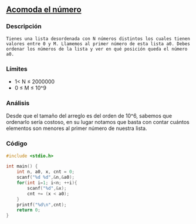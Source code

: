 ## [Acomoda el número](https://omegaup.com/arena/problem/AcomodandoOMI#problems)

### Descripción
    Tienes una lista desordenada con N números distintos los cuales tienen valores entre 0 y M. Llamemos al primer número de esta lista a0. Debes ordenar los números de la lista y ver en qué posición queda el número a0.

### Límites
* 1< N ≤ 2000000
* 0 ≤ M ≤ 10^9

### Análisis
Desde que el tamaño del arreglo es del orden de 10^6, sabemos que ordenarlo sería costoso, en su lugar notamos que basta con contar cuántos elementos son menores al primer número de nuestra lista. 


### Código
```cpp
#include <stdio.h>

int main() {
    int n, a0, x, cnt = 0;
    scanf("%d %d",&n,&a0);
    for(int i=1; i<n; ++i){
        scanf("%d",&x);
        cnt += (x < a0);
    }
    printf("%d\n",cnt);
    return 0;
}
```
